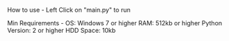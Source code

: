 How to use - 
Left Click on "main.py" to run

Min Requirements - 
OS: Windows 7 or higher
RAM: 512kb or higher
Python Version: 2 or higher
HDD Space: 10kb

